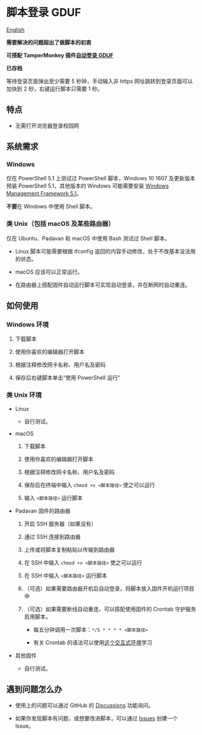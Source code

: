# 脚本登录 GDUF

[English](README-en.md)

**需要解决的问题超出了做脚本的初衷**

**可搭配 TamperMonkey 插件[自动登录 GDUF](https://gist.github.com/tomtiao/dbc45d20b6293e1292befca8f4a82b1c)**

**已存档**

等待登录页面弹出至少需要 5 秒钟，手动输入非 https 网址跳转到登录页面可以加快到 2 秒，右键运行脚本只需要 1 秒。

## 特点

- 无需打开浏览器登录校园网

## 系统需求

### Windows

仅在 PowerShell 5.1 上测试过 PowerShell 脚本，Windows 10 1607 及更新版本预装 PowerShell 5.1，其他版本的 Windows 可能需要安装 [Windows Management Framework 5.1](https://aka.ms/wmf5download)。

**不要**在 Windows 中使用 Shell 脚本。

### 类 Unix（包括 macOS 及某些路由器）

仅在 Ubuntu、Padavan 和 macOS 中使用 Bash 测试过 Shell 脚本。

- Linux 脚本可能需要根据 ifconfig 返回的内容手动修改，处于不改基本没法用的状态。

- macOS 应该可以正常运行。

- 在路由器上搭配固件自动运行脚本可实现自动登录，并在断网时自动重连。

## 如何使用

### Windows 环境

1. 下载脚本

2. 使用你喜欢的编辑器打开脚本

3. 根据注释修改网卡名称、用户名及密码

4. 保存后右键脚本单击“使用 PowerShell 运行"

### 类 Unix 环境

- Linux

  - 自行测试。

- macOS

  1. 下载脚本

  2. 使用你喜欢的编辑器打开脚本

  3. 根据注释修改网卡名称、用户名及密码

  4. 保存后在终端中输入 ```chmod +x <脚本路径>``` 使之可以运行

  5. 输入 ```<脚本路径>``` 运行脚本

- Padavan 固件的路由器

  1. 开启 SSH 服务器（如果没有）

  2. 通过 SSH 连接到路由器

  3. 上传或将脚本复制粘贴以传输到路由器

  4. 在 SSH 中输入 ```chmod +x <脚本路径>``` 使之可以运行

  5. 在 SSH 中输入 ```<脚本路径>``` 运行脚本

  6. （可选）如果需要路由器开机后自动登录，将脚本放入固件开机运行项目中

  7. （可选）如果需要断线自动重连，可以搭配使用固件的 Crontab 守护服务启用脚本。

      - 每五分钟调用一次脚本：```*/5 * * * * <脚本路径>```

      - 有关 Crontab 的语法可以使用[这个交互式环境](https://crontab.guru/)学习

- 其他固件

  - 自行测试。

## 遇到问题怎么办

- 使用上的问题可以通过 GitHub 的 [Discussions](https://github.com/tomtiao/GDUF-Login-Script/discussions) 功能询问。

- 如果你发现脚本有问题，或想要改进脚本，可以通过 [Issues](https://github.com/tomtiao/GDUF-Login-Script/issues) 创建一个 Issue。
